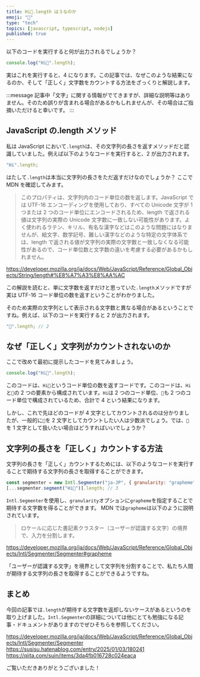```yaml
---
title: Hi👋.length は３なのか
emoji: "👋"
type: "tech"
topics: [javascript, typescript, nodejs]
published: true
---
```


以下のコードを実行すると何が出力されるでしょうか？

```js
console.log("Hi👋".length);
```

実はこれを実行すると、4 になります。この記事では、なぜこのような結果になるのか、そして「正しく」文字数をカウントする方法をざっくりと解説します。

:::message
記事中「文字」に関する情報がでてきますが、詳細な説明等はありません。そのため誤りが含まれる場合があるかもしれませんが、その場合はご指摘いただけると幸いです。
:::

## JavaScript の.length メソッド

私は JavaScript において`.length`は、その文字列の長さを返すメソッドだと認識していました。例えば以下のようなコードを実行すると、2 が出力されます。

```js
"Hi".length;
```

はたして`.length`は本当に文字列の長さをただ返すだけなのでしょうか？
ここで MDN を確認してみます。

> このプロパティは、文字列内のコード単位の数を返します。JavaScript では UTF-16 エンコーディングを使用しており、すべての Unicode 文字が 1 つまたは 2 つのコード単位にエンコードされるため、length で返される値は文字列の実際の Unicode 文字数に一致しない可能性があります。よく使われるラテン、キリル、有名な漢字などはこのような問題にはなりませんが、絵文字、数学記号、難しい漢字などのような特定の文字体系では、length で返される値が文字列の実際の文字数と一致しなくなる可能性があるので、コード単位数と文字数の違いを考慮する必要があるかもしれません。

https://developer.mozilla.org/ja/docs/Web/JavaScript/Reference/Global_Objects/String/length#%E8%A7%A3%E8%AA%AC

この解説を読むと、単に文字数を返すだけと思っていた`.length`メソッドですが実は UTF-16 コード単位の数を返すということがわかりました。

そのため実際の文字列として表示される文字数と異なる場合があるということですね。例えば、以下のコードを実行すると 2 が出力されます。

```js
"👋".length; // 2
```

## なぜ「正しく」文字列がカウントされないのか

ここで改めて最初に提示したコードを見てみましょう。

```js
console.log("Hi👋".length);
```

このコードは、`Hi👋`というコード単位の数を返すコードです。このコードは、`Hi`と`👋`の 2 つの要素から構成されています。`Hi`は 2 つのコード単位、`👋`も 2 つのコード単位で構成されているため、合計で 4 という結果になります。

しかし、これで先ほどのコードが 4 文字としてカウントされるのは分かりましたが、一般的に`👋`を 2 文字としてカウントしたい人は少数派でしょう。では、`👋` を 1 文字として扱いたい場合はどうすればいいでしょうか？

## 文字列の長さを「正しく」カウントする方法

文字列の長さを「正しく」カウントするためには、以下のようなコードを実行することで期待する文字列の長さを取得することができます。

```js
const segmenter = new Intl.Segmenter("ja-JP", { granularity: "grapheme" });
[...segmenter.segment("Hi👋")].length; // 3
```

`Intl.Segmenter`を使用し、`granularity`オプションに`grapheme`を指定することで期待する文字数を得ることができます。
MDN では`grapheme`は以下のように説明されています。

> ロケールに応じた書記素クラスター（ユーザーが認識する文字）の境界で、入力を分割します。

https://developer.mozilla.org/ja/docs/Web/JavaScript/Reference/Global_Objects/Intl/Segmenter/Segmenter#grapheme

「ユーザーが認識する文字」を境界として文字列を分割することで、私たち人間が期待する文字列の長さを取得することができるようですね。

## まとめ

今回の記事では`.length`が期待する文字数を返却しないケースがあるというのを取り上げました。`Intl.Segmenter`の詳細については他にとても勉強になる記事・ドキュメントがありますのでぜひそちらを参照してください。

https://developer.mozilla.org/ja/docs/Web/JavaScript/Reference/Global_Objects/Intl/Segmenter/Segmenter
https://susisu.hatenablog.com/entry/2025/01/03/180241
https://qiita.com/suin/items/3da4fb016728c024eaca

ご覧いただきありがとうございました！
